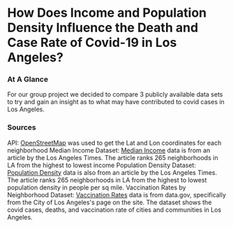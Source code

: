 # How Does Income and Population Density Influence the Death and Case Rate of Covid-19 in Los Angeles?

### At A Glance
For our group project we decided to compare 3 publicly available data sets to try and gain an insight as to what may have contributed to covid cases in Los Angeles.

### Sources 
API: [OpenStreetMap](https://www.openstreetmap.org) was used to get the Lat and Lon coordinates for each neighborhood
Median Income Dataset: [Median Income](https://maps.latimes.com/neighborhoods/income/median/neighborhood/list/) data is from an article by the Los Angeles Times. The article ranks 265 neighborhoods in LA from the highest to lowest income
Population Density Dataset: [Population Density](https://maps.latimes.com/neighborhoods/population/density/neighborhood/list/) data is also from an article by the Los Angeles Times. The article ranks 265 neighborhoods in LA from  the highest to lowest population density in people per sq mile.
Vaccination Rates by Neighborhood Dataset: [Vaccination Rates](https://catalog.data.gov/dataset/vaccination-rates-by-neighborhood) data is from data.gov, specifically from the City of Los Angeles's page on the site. The dataset shows the covid cases, deaths, and vaccination rate of cities and communities in Los Angeles.

